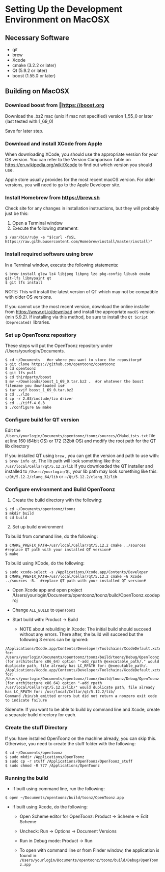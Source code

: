 
# Setting Up the Development Environment on MacOSX

## Necessary Software

- git
- brew
- Xcode
- cmake (3.2.2 or later)
- Qt (5.9.2 or later)
- boost (1.55.0 or later)

## Building on MacOSX
### Download boost from https://boost.org

Download the .bz2 mac (unix if mac not specified) version 1_55_0 or later (last tested with 1_69_0)

Save for later step.

### Download and install XCode from Apple

When downloading XCode, you should use the appropriate version for your OS version.  You can refer to the Version Comparison Table on https://en.wikipedia.org/wiki/Xcode to find out which version you should use.

Apple store usually provides for the most recent macOS version.  For older versions, you will need to go to the Apple Developer site.

### Install Homebrew from https://brew.sh

Check site for any changes in installation instructions, but they will probably just be this:

1. Open a Terminal window
2. Execute the following statement:
```
$ /usr/bin/ruby -e "$(curl -fsSL https://raw.githubusercontent.com/Homebrew/install/master/install)"
```

### Install required software using brew

In a Terminal window, execute the following statements:
```
$ brew install glew lz4 libjpeg libpng lzo pkg-config libusb cmake git-lfs libmypaint qt
$ git lfs install
```

NOTE: This will install the latest version of QT which may not be compatible with older OS versions.

If you cannot use the most recent version, download the online installer from https://www.qt.io/download and install the appropriate `macOS` version (min 5.9.2).  If installing via this method, be sure to install the `Qt Script (Deprecated)` libraries.

### Set up OpenToonz repository

These steps will put the OpenToonz repository under /Users/yourlogin/Documents.
```
$ cd ~/Documents   #or where you want to store the repository#
$ git clone https://github.com/opentoonz/opentoonz
$ cd opentoonz
$ git lfs pull
$ cd thirdparty/boost
$ mv ~/Downloads/boost_1_69_0.tar.bz2 .  #or whatever the boost filename you downloaded is#
$ tar xvjf boost_1_69_0.tar.bz2
$ cd ../lzo
$ cp -r 2.03/include/lzo driver
$ cd ../tiff-4.0.3
$ ./configure && make
```

### Configure build for QT version

Edit the `/Users/yourlogin/Documents/opentoonz/toonz/sources/CMakeLists.txt` file at line 160 (64bit OS) or 172 (32bit OS) and modify the root path for the QT lib directory

If you installed QT using `brew` , you can get the version and path to use with: `$ brew info qt`.  The lib path will look something like this: `/usr/local/Cellar/qt/5.12.2/lib`
If you downloaded the QT installer and installed to `/Users/yourlogin/Qt`, your lib path may look something like this: `~/Qt/5.12.2/clang_64/lib` or `~/Qt/5.12.2/clang_32/lib`

### Configure environment and Build OpenToonz

1. Create the build directory with the following:
```
$ cd ~/Documents/opentoonz/toonz
$ mkdir build
$ cd build
```

2. Set up build environment

To build from command line, do the following:
```
$ CMAKE_PREFIX_PATH=/usr/local/Cellar/qt/5.12.2 cmake ../sources  #replace QT path with your installed QT version#
$ make
```

To build using XCode, do the following:
```
$ sudo xcode-select -s /Applications/Xcode.app/Contents/Developer
$ CMAKE_PREFIX_PATH=/usr/local/Cellar/qt/5.12.2 cmake -G Xcode ../sources -B.  #replace QT path with your installed QT version#
```

- Open Xcode app and open project /Users/yourlogin/Documents/opentoonz/toonz/build/OpenToonz.xcodeproj
- Change `ALL_BUILD` to `OpenToonz`
- Start build with: Product -> Build

    - NOTE about rebuilding in Xcode: The initial build should succeed without any errors.  There after, the build will succeed but the following 3 errors can be ignored:

```
/Applications/Xcode.app/Contents/Developer/Toolchains/XcodeDefault.xctoolchain/usr/bin/install_name_tool: for: /Users/yourlogin/Documents/opentoonz/toonz/build/toonz/Debug/OpenToonz.app/Contents/MacOS/OpenToonz (for architecture x86_64) option "-add_rpath @executable_path/." would duplicate path, file already has LC_RPATH for: @executable_path/.
/Applications/Xcode.app/Contents/Developer/Toolchains/XcodeDefault.xctoolchain/usr/bin/install_name_tool: for: /Users/yourlogin/Documents/opentoonz/toonz/build/toonz/Debug/OpenToonz.app/Contents/MacOS/OpenToonz (for architecture x86_64) option "-add_rpath /usr/local/Cellar/qt/5.12.2/lib/" would duplicate path, file already has LC_RPATH for: /usr/local/Cellar/qt/5.12.2/lib/
Command /bin/sh emitted errors but did not return a nonzero exit code to indicate failure
```

Sidenote: If you want to be able to build by command line and Xcode, create a separate build directory for each.

### Create the stuff Directory

If you have installed OpenToonz on the machine already, you can skip this.  Otherwise, you need to create the stuff folder with the following:
```
$ cd ~/Documents/opentoonz
$ sudo mkdir /Applications/OpenToonz
$ sudo cp -r stuff /Applications/OpenToonz/OpenToonz_stuff
$ sudo chmod -R 777 /Applications/OpenToonz
```

### Running the build

- If built using command line, run the following:
```
$ open ~/Documents/opentoonz/build/toonz/OpenToonz.app
```

- If built using Xcode, do the following:

    - Open Scheme editor for OpenToonz: Product -> Scheme -> Edit Scheme
    - Uncheck: Run -> Options -> Document Versions
    - Run in  Debug mode: Product -> Run

    - To open with command line or from Finder window, the application is found in `/Users/yourlogin/Documents/opentoonz/toonz/build/Debug/OpenToonz.app`
